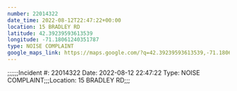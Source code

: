 ```yaml
---
number: 22014322
date_time: 2022-08-12T22:47:22+00:00
location: 15 BRADLEY RD
latitude: 42.39239593613539
longitude: -71.18061240351787
type: NOISE COMPLAINT
google_maps_link: https://maps.google.com/?q=42.39239593613539,-71.18061240351787
---
```


;;;;;;Incident #: 22014322   Date: 2022-08-12 22:47:22   Type: NOISE COMPLAINT;;;Location: 15 BRADLEY RD;;;
